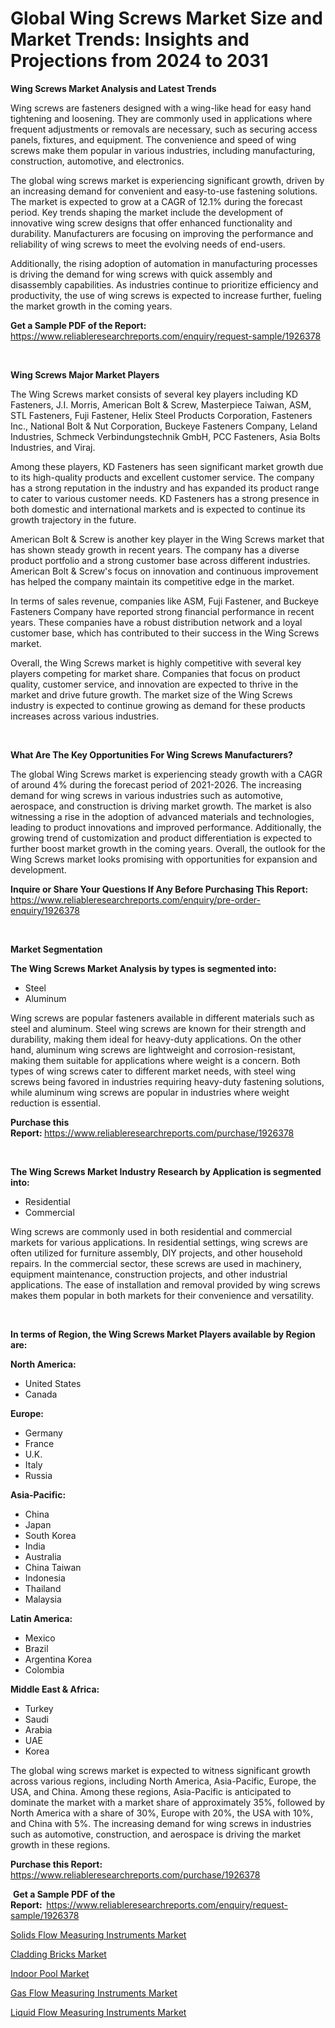 <p><h1>Global Wing Screws Market Size and Market Trends: Insights and Projections from 2024 to 2031</h1></p><p><strong>Wing Screws Market Analysis and Latest Trends</strong></p>
<p><p>Wing screws are fasteners designed with a wing-like head for easy hand tightening and loosening. They are commonly used in applications where frequent adjustments or removals are necessary, such as securing access panels, fixtures, and equipment. The convenience and speed of wing screws make them popular in various industries, including manufacturing, construction, automotive, and electronics.</p><p>The global wing screws market is experiencing significant growth, driven by an increasing demand for convenient and easy-to-use fastening solutions. The market is expected to grow at a CAGR of 12.1% during the forecast period. Key trends shaping the market include the development of innovative wing screw designs that offer enhanced functionality and durability. Manufacturers are focusing on improving the performance and reliability of wing screws to meet the evolving needs of end-users.</p><p>Additionally, the rising adoption of automation in manufacturing processes is driving the demand for wing screws with quick assembly and disassembly capabilities. As industries continue to prioritize efficiency and productivity, the use of wing screws is expected to increase further, fueling the market growth in the coming years.</p></p>
<p><strong>Get a Sample PDF of the Report:&nbsp;</strong> <a href="https://www.reliableresearchreports.com/enquiry/request-sample/1926378">https://www.reliableresearchreports.com/enquiry/request-sample/1926378</a></p>
<p>&nbsp;</p>
<p><strong>Wing Screws Major Market Players</strong></p>
<p><p>The Wing Screws market consists of several key players including KD Fasteners, J.I. Morris, American Bolt & Screw, Masterpiece Taiwan, ASM, STL Fasteners, Fuji Fastener, Helix Steel Products Corporation, Fasteners Inc., National Bolt & Nut Corporation, Buckeye Fasteners Company, Leland Industries, Schmeck Verbindungstechnik GmbH, PCC Fasteners, Asia Bolts Industries, and Viraj. </p><p>Among these players, KD Fasteners has seen significant market growth due to its high-quality products and excellent customer service. The company has a strong reputation in the industry and has expanded its product range to cater to various customer needs. KD Fasteners has a strong presence in both domestic and international markets and is expected to continue its growth trajectory in the future.</p><p>American Bolt & Screw is another key player in the Wing Screws market that has shown steady growth in recent years. The company has a diverse product portfolio and a strong customer base across different industries. American Bolt & Screw's focus on innovation and continuous improvement has helped the company maintain its competitive edge in the market.</p><p>In terms of sales revenue, companies like ASM, Fuji Fastener, and Buckeye Fasteners Company have reported strong financial performance in recent years. These companies have a robust distribution network and a loyal customer base, which has contributed to their success in the Wing Screws market.</p><p>Overall, the Wing Screws market is highly competitive with several key players competing for market share. Companies that focus on product quality, customer service, and innovation are expected to thrive in the market and drive future growth. The market size of the Wing Screws industry is expected to continue growing as demand for these products increases across various industries.</p></p>
<p>&nbsp;</p>
<p><strong>What Are The Key Opportunities For Wing Screws Manufacturers?</strong></p>
<p><p>The global Wing Screws market is experiencing steady growth with a CAGR of around 4% during the forecast period of 2021-2026. The increasing demand for wing screws in various industries such as automotive, aerospace, and construction is driving market growth. The market is also witnessing a rise in the adoption of advanced materials and technologies, leading to product innovations and improved performance. Additionally, the growing trend of customization and product differentiation is expected to further boost market growth in the coming years. Overall, the outlook for the Wing Screws market looks promising with opportunities for expansion and development.</p></p>
<p><strong>Inquire or Share Your Questions If Any Before Purchasing This Report:</strong> <a href="https://www.reliableresearchreports.com/enquiry/pre-order-enquiry/1926378">https://www.reliableresearchreports.com/enquiry/pre-order-enquiry/1926378</a></p>
<p>&nbsp;</p>
<p><strong>Market Segmentation</strong></p>
<p><strong>The Wing Screws Market Analysis by types is segmented into:</strong></p>
<p><ul><li>Steel</li><li>Aluminum</li></ul></p>
<p><p>Wing screws are popular fasteners available in different materials such as steel and aluminum. Steel wing screws are known for their strength and durability, making them ideal for heavy-duty applications. On the other hand, aluminum wing screws are lightweight and corrosion-resistant, making them suitable for applications where weight is a concern. Both types of wing screws cater to different market needs, with steel wing screws being favored in industries requiring heavy-duty fastening solutions, while aluminum wing screws are popular in industries where weight reduction is essential.</p></p>
<p><strong>Purchase this Report:&nbsp;</strong><a href="https://www.reliableresearchreports.com/purchase/1926378">https://www.reliableresearchreports.com/purchase/1926378</a></p>
<p>&nbsp;</p>
<p><strong>The Wing Screws Market Industry Research by Application is segmented into:</strong></p>
<p><ul><li>Residential</li><li>Commercial</li></ul></p>
<p><p>Wing screws are commonly used in both residential and commercial markets for various applications. In residential settings, wing screws are often utilized for furniture assembly, DIY projects, and other household repairs. In the commercial sector, these screws are used in machinery, equipment maintenance, construction projects, and other industrial applications. The ease of installation and removal provided by wing screws makes them popular in both markets for their convenience and versatility.</p></p>
<p>&nbsp;</p>
<p><strong>In terms of Region, the Wing Screws Market Players available by Region are:</strong></p>
<p>
    <p> <strong> North America: </strong>
        <ul>
            <li>United States</li>
            <li>Canada</li>
        </ul>
        </p> 
    <p> <strong> Europe: </strong>
        <ul>
            <li>Germany</li>
            <li>France</li>
            <li>U.K.</li>
            <li>Italy</li>
            <li>Russia</li>
        </ul>
        </p> 
    <p> <strong> Asia-Pacific: </strong>
        <ul>
            <li>China</li>
            <li>Japan</li>
            <li>South Korea</li>
            <li>India</li>
            <li>Australia</li>
            <li>China Taiwan</li>
            <li>Indonesia</li>
            <li>Thailand</li>
            <li>Malaysia</li>
        </ul>
        </p> 
    <p> <strong> Latin America: </strong>
        <ul>
            <li>Mexico</li>
            <li>Brazil</li>
            <li>Argentina Korea</li>
            <li>Colombia</li>
        </ul>
        </p> 
    <p> <strong> Middle East & Africa: </strong>
        <ul>
            <li>Turkey</li>
            <li>Saudi</li>
            <li>Arabia</li>
            <li>UAE</li>
            <li>Korea</li>
        </ul>
    </p>
    </p>
<p><p>The global wing screws market is expected to witness significant growth across various regions, including North America, Asia-Pacific, Europe, the USA, and China. Among these regions, Asia-Pacific is anticipated to dominate the market with a market share of approximately 35%, followed by North America with a share of 30%, Europe with 20%, the USA with 10%, and China with 5%. The increasing demand for wing screws in industries such as automotive, construction, and aerospace is driving the market growth in these regions.</p></p>
<p><strong>Purchase this Report: </strong><a href="https://www.reliableresearchreports.com/purchase/1926378">https://www.reliableresearchreports.com/purchase/1926378</a></p>
<p>&nbsp;<strong>Get a Sample PDF of the Report:&nbsp;&nbsp;</strong><a href="https://www.reliableresearchreports.com/enquiry/request-sample/1926378">https://www.reliableresearchreports.com/enquiry/request-sample/1926378</a></p>
<p><strong></strong></p>
<p><p><a href="https://full-wildebeest-80b.notion.site/Solids-Flow-Measuring-Instruments-Market-Challenges-Opportunities-and-Growth-Drivers-and-Major-Ma-9ee63a6df9994aa3971dcf5498735c26">Solids Flow Measuring Instruments Market</a></p><p><a href="https://view.publitas.com/reportprime-1/cladding-bricks-market-share-market-new-trends-analysis-report-by-type-by-application-by-end-use-by-region-and-segment-forecasts-2024-2031/">Cladding Bricks Market</a></p><p><a href="https://view.publitas.com/reportprime-1/indoor-pool-market-size-growth-outlook-from-2024-to-2031-projecting-at-markets-trends-analysis-by-application-regional-outlook-and-revenue/">Indoor Pool Market</a></p><p><a href="https://flame-sidecar-702.notion.site/Global-Gas-Flow-Measuring-Instruments-Market-by-Types-Applications-and-Major-Players-with-Regiona-782114f731c74a358caa0851235b077e">Gas Flow Measuring Instruments Market</a></p><p><a href="https://pretty-mail-caf.notion.site/Liquid-Flow-Measuring-Instruments-Market-Research-Report-Provides-Critical-Insights-that-can-help-Sh-6ef576adf4034349b7a1772ac6e5500e">Liquid Flow Measuring Instruments Market</a></p></p>